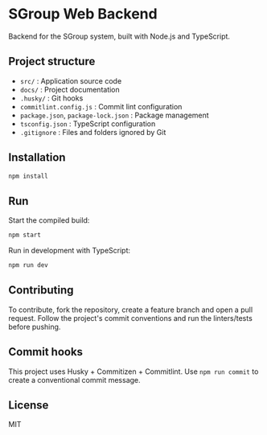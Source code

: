 # SGroup Web Backend

Backend for the SGroup system, built with Node.js and TypeScript.

## Project structure

- `src/` : Application source code
- `docs/` : Project documentation
- `.husky/` : Git hooks
- `commitlint.config.js` : Commit lint configuration
- `package.json`, `package-lock.json` : Package management
- `tsconfig.json` : TypeScript configuration
- `.gitignore` : Files and folders ignored by Git

## Installation

```bash
npm install
```

## Run

Start the compiled build:
```bash
npm start
```

Run in development with TypeScript:
```bash
npm run dev
```

## Contributing

To contribute, fork the repository, create a feature branch and open a pull request. Follow the project's commit conventions and run the linters/tests before pushing.

## Commit hooks

This project uses Husky + Commitizen + Commitlint. Use `npm run commit` to create a conventional commit message.

## License

MIT